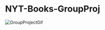 # NYT-Books-GroupProj

![GroupProjectGif](https://user-images.githubusercontent.com/42211866/74857963-825ef780-5312-11ea-9d80-367c8090c7f1.gif)
